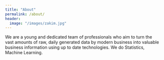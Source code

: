 ```yaml
---
title: "About"
permalink: /about/
header:
  image: "/images/zakim.jpg"
---
```


We are a young and dedicated team of professionals who aim to turn the vast amounts of raw, daily generated data by modern business into valuable business information using up to date technologies. We do Statistics, Machine Learning.


